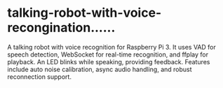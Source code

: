 # talking-robot-with-voice-recongination......
A talking robot with voice recognition for Raspberry Pi 3. It uses VAD for speech detection, WebSocket for real-time recognition, and ffplay for playback. An LED blinks while speaking, providing feedback. Features include auto noise calibration, async audio handling, and robust reconnection support.
